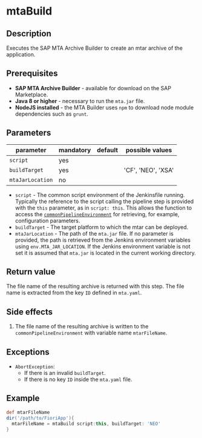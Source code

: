 # mtaBuild

## Description
Executes the SAP MTA Archive Builder to create an mtar archive of the application.

## Prerequisites
* **SAP MTA Archive Builder** - available for download on the SAP Marketplace.
* **Java 8 or higher** - necessary to run the `mta.jar` file.
* **NodeJS installed** - the MTA Builder uses `npm` to download node module dependencies such as `grunt`.

## Parameters
| parameter        | mandatory | default                           | possible values    |
| -----------------|-----------|-----------------------------------|--------------------|
| `script`         | yes       |                                   |                    |
| `buildTarget`    | yes       |                                   | 'CF', 'NEO', 'XSA' |
| `mtaJarLocation` | no        |                                   |                    |

* `script` - The common script environment of the Jenkinsfile running. Typically the reference to the script calling the pipeline step is provided with the `this` parameter, as in `script: this`. This allows the function to access the [`commonPipelineEnvironment`](commonPipelineEnvironment.md) for retrieving, for example, configuration parameters.
* `buildTarget` - The target platform to which the mtar can be deployed.
* `mtaJarLocation` - The path of the `mta.jar` file. If no parameter is provided, the path is retrieved from the Jenkins environment variables using `env.MTA_JAR_LOCATION`. If the Jenkins environment variable is not set it is assumed that `mta.jar` is located in the current working directory.

## Return value
The file name of the resulting archive is returned with this step. The file name is extracted from the key `ID` defined in `mta.yaml`.

## Side effects
1. The file name of the resulting archive is written to the `commonPipelineEnvironment` with variable name `mtarFileName`.

## Exceptions
* `AbortException`:
    * If there is an invalid `buildTarget`.
    * If there is no key `ID` inside the `mta.yaml` file.

## Example
```groovy
def mtarFileName
dir('/path/to/FioriApp'){
  mtarFileName = mtaBuild script:this, buildTarget: 'NEO'
}
```
